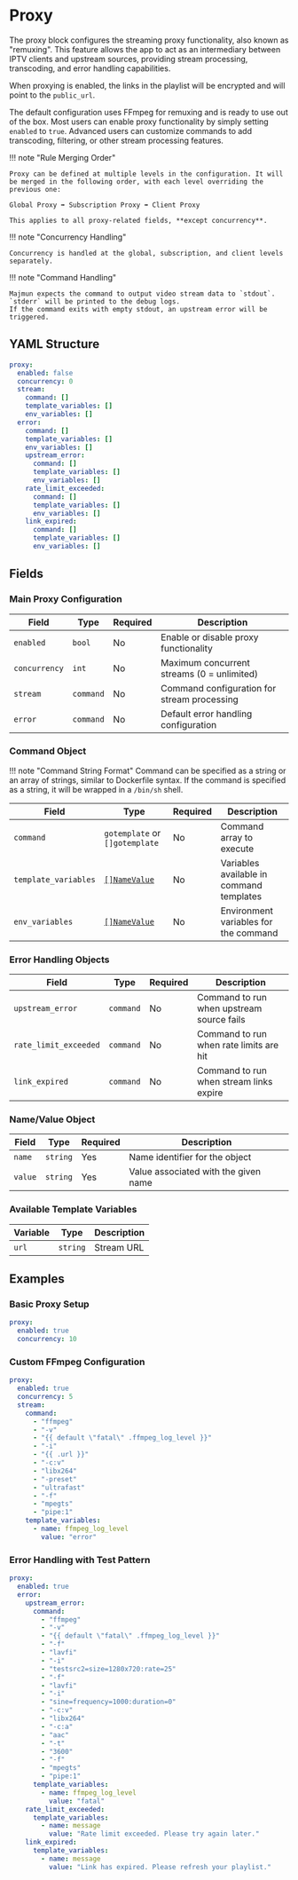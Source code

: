 # Proxy

The proxy block configures the streaming proxy functionality, also known as "remuxing".
This feature allows the app to act as an intermediary between IPTV clients and upstream sources, providing stream
processing, transcoding, and error handling capabilities.

When proxying is enabled, the links in the playlist will be encrypted and will point to the `public_url`.

The default configuration uses FFmpeg for remuxing and is ready to use out of the box. Most users can enable proxy
functionality by simply setting `enabled` to `true`. Advanced users can customize commands to add transcoding,
filtering, or other stream processing features.

!!! note "Rule Merging Order"

    Proxy can be defined at multiple levels in the configuration. It will be merged in the following order, with each level overriding the previous one:

    Global Proxy ➡ Subscription Proxy ➡ Client Proxy

    This applies to all proxy-related fields, **except concurrency**.

!!! note "Concurrency Handling"

    Concurrency is handled at the global, subscription, and client levels separately.

!!! note "Command Handling"

    Majmun expects the command to output video stream data to `stdout`. `stderr` will be printed to the debug logs.
    If the command exits with empty stdout, an upstream error will be triggered.

## YAML Structure

```yaml
proxy:
  enabled: false
  concurrency: 0
  stream:
    command: []
    template_variables: []
    env_variables: []
  error:
    command: []
    template_variables: []
    env_variables: []
    upstream_error:
      command: []
      template_variables: []
      env_variables: []
    rate_limit_exceeded:
      command: []
      template_variables: []
      env_variables: []
    link_expired:
      command: []
      template_variables: []
      env_variables: []
```

## Fields

### Main Proxy Configuration

| Field         | Type      | Required | Description                                 |
|---------------|-----------|----------|---------------------------------------------|
| `enabled`     | `bool`    | No       | Enable or disable proxy functionality       |
| `concurrency` | `int`     | No       | Maximum concurrent streams (0 = unlimited)  |
| `stream`      | `command` | No       | Command configuration for stream processing |
| `error`       | `command` | No       | Default error handling configuration        |

### Command Object

!!! note "Command String Format"
    Command can be specified as a string or an array of strings, similar to Dockerfile syntax. If the command is specified
    as a string, it will be wrapped in a `/bin/sh` shell.

| Field                | Type                               | Required | Description                              |
|----------------------|------------------------------------|----------|------------------------------------------|
| `command`            | `gotemplate` or `[]gotemplate`     | No       | Command array to execute                 |
| `template_variables` | [`[]NameValue`](#namevalue-object) | No       | Variables available in command templates |
| `env_variables`      | [`[]NameValue`](#namevalue-object) | No       | Environment variables for the command    |

### Error Handling Objects

| Field                 | Type      | Required | Description                               |
|-----------------------|-----------|----------|-------------------------------------------|
| `upstream_error`      | `command` | No       | Command to run when upstream source fails |
| `rate_limit_exceeded` | `command` | No       | Command to run when rate limits are hit   |
| `link_expired`        | `command` | No       | Command to run when stream links expire   |

### Name/Value Object

| Field   | Type     | Required | Description                          |
|---------|----------|----------|--------------------------------------|
| `name`  | `string` | Yes      | Name identifier for the object       |
| `value` | `string` | Yes      | Value associated with the given name |

### Available Template Variables

| Variable | Type     | Description |
|----------|----------|-------------|
| `url`    | `string` | Stream URL  |

## Examples

### Basic Proxy Setup

```yaml
proxy:
  enabled: true
  concurrency: 10
```

### Custom FFmpeg Configuration

```yaml
proxy:
  enabled: true
  concurrency: 5
  stream:
    command:
      - "ffmpeg"
      - "-v"
      - "{{ default \"fatal\" .ffmpeg_log_level }}"
      - "-i"
      - "{{ .url }}"
      - "-c:v"
      - "libx264"
      - "-preset"
      - "ultrafast"
      - "-f"
      - "mpegts"
      - "pipe:1"
    template_variables:
      - name: ffmpeg_log_level
        value: "error"
```

### Error Handling with Test Pattern

```yaml
proxy:
  enabled: true
  error:
    upstream_error:
      command:
        - "ffmpeg"
        - "-v"
        - "{{ default \"fatal\" .ffmpeg_log_level }}"
        - "-f"
        - "lavfi"
        - "-i"
        - "testsrc2=size=1280x720:rate=25"
        - "-f"
        - "lavfi"
        - "-i"
        - "sine=frequency=1000:duration=0"
        - "-c:v"
        - "libx264"
        - "-c:a"
        - "aac"
        - "-t"
        - "3600"
        - "-f"
        - "mpegts"
        - "pipe:1"
      template_variables:
        - name: ffmpeg_log_level
          value: "fatal"
    rate_limit_exceeded:
      template_variables:
        - name: message
          value: "Rate limit exceeded. Please try again later."
    link_expired:
      template_variables:
        - name: message
          value: "Link has expired. Please refresh your playlist."
```